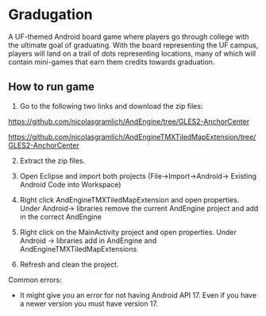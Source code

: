 Gradugation
===========

A UF-themed Android board game where players go through college with the ultimate goal of graduating. With the board representing the UF campus, players will land on a trail of dots representing locations, many of which will contain mini-games that earn them credits towards graduation.


How to run game
---------------
1. Go to the following two links and download the zip files:

https://github.com/nicolasgramlich/AndEngine/tree/GLES2-AnchorCenter

https://github.com/nicolasgramlich/AndEngineTMXTiledMapExtension/tree/GLES2-AnchorCenter

2. Extract the zip files.

3. Open Eclipse and import both projects (File->Import->Android-> Existing Android Code into Workspace)

4. Right click AndEngineTMXTiledMapExtension and open properties. Under Android-> libraries remove the current AndEngine project and add in the correct AndEngine

5. Right click on the MainActivity project and open properties. Under Android -> libraries add in AndEngine and AndEngineTMXTiledMapExtensions

6. Refresh and clean the project.

Common errors: 

- It might give you an error for not having Android API 17. Even if you have a newer version you must have version 17.

